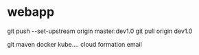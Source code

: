 # webapp

git push --set-upstream origin master:dev1.0
git pull origin dev1.0

git
maven docker
kube....
cloud formation
email

